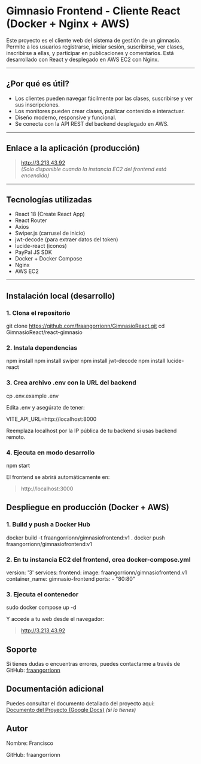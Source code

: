 # Gimnasio Frontend - Cliente React (Docker + Nginx + AWS)

Este proyecto es el cliente web del sistema de gestión de un gimnasio. Permite a los usuarios registrarse, iniciar sesión, suscribirse, ver clases, inscribirse a ellas, y participar en publicaciones y comentarios. Está desarrollado con React y desplegado en AWS EC2 con Nginx.

---

## ¿Por qué es útil?

- Los clientes pueden navegar fácilmente por las clases, suscribirse y ver sus inscripciones.
- Los monitores pueden crear clases, publicar contenido e interactuar.
- Diseño moderno, responsive y funcional.
- Se conecta con la API REST del backend desplegado en AWS.

---

## Enlace a la aplicación (producción)

> http://3.213.43.92  
> *(Solo disponible cuando la instancia EC2 del frontend está encendida)*

---

## Tecnologías utilizadas

- React 18 (Create React App)
- React Router
- Axios
- Swiper.js (carrusel de inicio)
- jwt-decode (para extraer datos del token)
- lucide-react (iconos)
- PayPal JS SDK
- Docker + Docker Compose
- Nginx
- AWS EC2

---

## Instalación local (desarrollo)

### 1. Clona el repositorio

git clone https://github.com/fraangorrionn/GimnasioReact.git
cd GimnasioReact/react-gimnasio

### 2. Instala dependencias

npm install
npm install swiper
npm install jwt-decode
npm install lucide-react

### 3. Crea archivo .env con la URL del backend

cp .env.example .env

Edita .env y asegúrate de tener:

VITE_API_URL=http://localhost:8000

Reemplaza localhost por la IP pública de tu backend si usas backend remoto.

### 4. Ejecuta en modo desarrollo

npm start

El frontend se abrirá automáticamente en: 
> http://localhost:3000

## Despliegue en producción (Docker + AWS)

### 1. Build y push a Docker Hub

docker build -t fraangorrionn/gimnasiofrontend:v1 .
docker push fraangorrionn/gimnasiofrontend:v1

### 2. En tu instancia EC2 del frontend, crea docker-compose.yml

version: '3'
services:
  frontend:
    image: fraangorrionn/gimnasiofrontend:v1
    container_name: gimnasio-frontend
    ports:
      - "80:80"

### 3. Ejecuta el contenedor

sudo docker compose up -d

Y accede a tu web desde el navegador:
> http://3.213.43.92


## Soporte

Si tienes dudas o encuentras errores, puedes contactarme a través de GitHub:
[fraangorrionn](https://github.com/fraangorrionn)

## Documentación adicional

Puedes consultar el documento detallado del proyecto aquí:  
[Documento del Proyecto (Google Docs)](https://docs.google.com/...) *(si lo tienes)*

## Autor
Nombre: Francisco

GitHub: fraangorrionn

